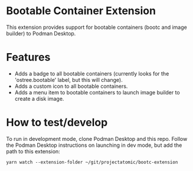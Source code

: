 # Bootable Container Extension

This extension provides support for bootable containers (bootc and image builder)
to Podman Desktop.

# Features

- Adds a badge to all bootable containers (currently looks for the
  'ostree.bootable' label, but this will change).
- Adds a custom icon to all bootable containers.
- Adds a menu item to bootable containers to launch image builder to create
  a disk image.

# How to test/develop

To run in development mode, clone Podman Desktop and this repo. Follow the
Podman Desktop instructions on launching in dev mode, but add the path to
this extension:

`yarn watch --extension-folder ~/git/projectatomic/bootc-extension`
